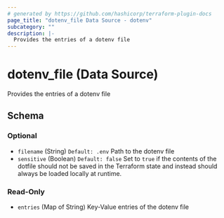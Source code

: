 ```yaml
---
# generated by https://github.com/hashicorp/terraform-plugin-docs
page_title: "dotenv_file Data Source - dotenv"
subcategory: ""
description: |-
  Provides the entries of a dotenv file
---
```


# dotenv_file (Data Source)

Provides the entries of a dotenv file



<!-- schema generated by tfplugindocs -->
## Schema

### Optional

- `filename` (String) `Default: .env` Path to the dotenv file
- `sensitive` (Boolean) `Default: false` Set to `true` if the contents of the dotfile should not be saved in the Terraform state and instead should always be loaded locally at runtime.

### Read-Only

- `entries` (Map of String) Key-Value entries of the dotenv file
